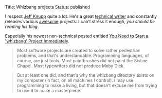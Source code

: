 Title: Whizbang projects
Status: published

I respect [Jeff Knupp](http://jefknupp.com) quite a lot.  He's a great
[technical writer](https://www.jeffknupp.com/writing-idiomatic-python-ebook/)
and constantly releases various [awesome](https://github.com/jeffknupp/sandman)
projects.  I can't stress it enough, *you should be reading his blog*.

Especially his newest non-technical posted entitled
[You Need to Start a 'whizbang' Project Immediately](http://jeffknupp.com/blog/2014/05/30/you-need-to-start-a-whizbang-project-immediately/).

> Most software projects are created to solve rather pedestrian problems, and
> that's understandable. Programming languages, of course, are just tools. Most
> paintbrushes did not paint the Sistine Chapel. Most typewriters did not
> produce Moby Dick.

> But at least one did, and that's why the whizbang directory exists on my
> computer (in fact, on all machines I control). I may use programming to make
> a living, but that doesn't excuse me from trying to use it to make a
> masterpiece. 
